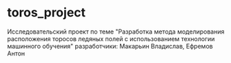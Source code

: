 # toros_project
Исследовательский проект по теме "Разработка метода моделирования расположения торосов ледяных полей с использованием технологии машинного обучения" разработчики: Макарьин Владислав, Ефремов Антон
